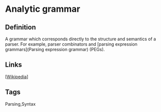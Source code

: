 # Analytic grammar

## Definition
A grammar which corresponds directly to the structure and semantics of a parser. For example, parser combinators and [parsing expression grammars](Parsing expression grammar) (PEGs).

## Links


[[Wikipedia](http://en.wikipedia.org/wiki/Formal_grammar#Analytic_grammars)]

## Tags
Parsing,Syntax


